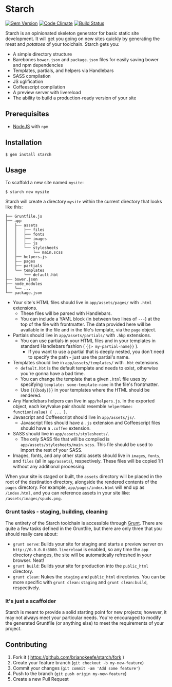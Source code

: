 # Starch
[![Gem Version](https://badge.fury.io/rb/starch.svg)](http://badge.fury.io/rb/starch)
[![Code Climate](https://codeclimate.com/github/brianokeefe/starch.png)](https://codeclimate.com/github/brianokeefe/starch)
[![Build Status](https://travis-ci.org/brianokeefe/starch.svg?branch=master)](https://travis-ci.org/brianokeefe/starch)

Starch is an opinionated skeleton generator for basic static site development.
It will get you going on new sites quickly by generating the meat and *potatoes*
of your toolchain. Starch gets you:

* A simple directory structure
* Barebones `bower.json` and `package.json` files for easily saving bower and
  npm dependencies
* Templates, partials, and helpers via Handlebars
* SASS compilation
* JS uglification
* Coffeescript compilation
* A preview server with livereload
* The ability to build a production-ready version of your site

## Prerequisites

* [NodeJS](http://nodejs.org) with `npm`

## Installation

    $ gem install starch

## Usage

To scaffold a new site named `mysite`:

    $ starch new mysite

Starch will create a directory `mysite` within the current directory that looks
like this:

    ├── Gruntfile.js
    ├── app
    │   ├── assets
    │   │   ├── files
    │   │   ├── fonts
    │   │   ├── images
    │   │   ├── js
    │   │   └── stylesheets
    │   │       └── main.scss
    │   ├── helpers.js
    │   ├── pages
    │   ├── partials
    │   └── templates
    │       └── default.hbt
    ├── bower.json
    ├── node_modules
    │   └── ...
    └── package.json

* Your site's HTML files should live in `app/assets/pages/` with `.html`
  extensions.
  * These files will be parsed with Handlebars.
  * You can include a YAML block (in between two lines of `---`) at the top of
    the file with frontmatter. The data provided here will be available in the
    file and in the file's template, via the `page` object.
* Partials should live in `app/assets/partials/` with `.hbp` extensions.
  * You can use partials in your HTML files and in your templates in standard
    Handlebars fashion ( `{{> my-partial-name}}` ).
    * If you want to use a partial that is deeply nested, you don't need to
      specify the path - just use the partial's name.
* Templates should live in `app/assets/templates/` with `.hbt` extensions.
  * `default.hbt` is the default template and needs to exist, otherwise you're
    gonna have a bad time.
  * You can change the template that a given `.html` file uses by specifying
    `template: some-template-name` in the file's frontmatter.
  * Use `{{{body}}}` in your templates where the HTML should be rendered.
* Any Handlebars helpers can live in `app/helpers.js`. In the exported object,
  each key/value pair should resemble `helperName: function(value) { ... }`.
* Javascript and Coffeescript should live in `app/assets/js/`.
  * Javascript files should have a `.js` extension and Coffeescript files should
    have a `.coffee` extension.
* SASS should live in `app/assets/stylesheets/`.
  * The only SASS file that will be compiled is
    `app/assets/stylesheets/main.scss`. This file should be used to import the
    rest of your SASS.
* Images, fonts, and any other static assets should live in `images`, `fonts`,
  and `files` (all in `app/assets`), respectively. These files will be copied
  1:1 without any additional processing.

When your site is staged or built, the `assets` directory will be placed in the
root of the destination directory, alongside the rendered contents of the
`pages` directory. For example, `app/pages/index.html` will end up as
`/index.html`, and you can reference assets in your site like:
`/assets/images/spuds.png`.

### Grunt tasks - staging, building, cleaning

The entirety of the Starch toolchain is accessible through
[Grunt](http://gruntjs.com). There are quite a few tasks defined in the
Gruntfile, but there are only three that you should really care about:

* `grunt serve`: Builds your site for staging and starts a preview server on
  `http://0.0.0.0:8000`. `livereload` is enabled, so any time the `app`
  directory changes, the site will be automatically refreshed in your browser.
  Neat!
* `grunt build`: Builds your site for production into the `public_html`
  directory.
* `grunt clean`: Nukes the `staging` and `public_html` directories. You can be
  more specific with `grunt clean:staging` and `grunt clean:build`,
  respectively.

### It's just a scaffolder

Starch is meant to provide a solid starting point for new projects; however, it
may not always meet your particular needs. You're encouraged to modify the
generated Gruntfile (or anything else) to meet the requirements of your project.

## Contributing

1. Fork it ( https://github.com/brianokeefe/starch/fork )
2. Create your feature branch (`git checkout -b my-new-feature`)
3. Commit your changes (`git commit -am 'Add some feature'`)
4. Push to the branch (`git push origin my-new-feature`)
5. Create a new Pull Request
